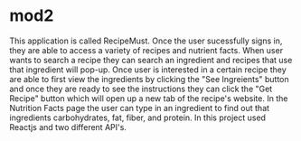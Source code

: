 # mod2
This application is called RecipeMust. Once the user sucessfully signs in, they are able to access a variety of recipes and nutrient facts. When user wants to search a recipe they can search an ingredient and recipes that use that ingredient will pop-up. Once user is interested in a certain recipe they are able to first view the ingredients by clicking the "See Ingreients" button and once they are ready to see the instructions they can click the "Get Recipe" button which will open up a new tab of the recipe's website. In the Nutrition Facts page the user can type in an ingredient to find out that ingredients carbohydrates, fat, fiber, and protein.
In this project used Reactjs and two different API's.
